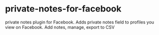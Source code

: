 # private-notes-for-facebook
private notes plugin for Facebook. Adds private notes field to profiles you view on Facebook. Add notes, manage, export to CSV
